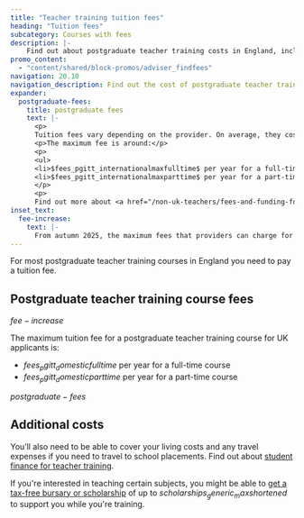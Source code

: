 ```yaml
---
title: "Teacher training tuition fees"
heading: "Tuition fees"
subcategory: Courses with fees
description: |-
    Find out about postgraduate teacher training costs in England, including the amount you'll pay for courses with tuition fees.
promo_content:
  - "content/shared/block-promos/adviser_findfees"
navigation: 20.10
navigation_description: Find out the cost of postgraduate teacher training courses with tuition fees.
expander:
  postgraduate-fees:
    title: postgraduate fees
    text: |-
      <p>
      Tuition fees vary depending on the provider. On average, they cost around $fees_pgitt_internationalaverage$ for non-UK citizens.</p>
      <p>The maximum fee is around:</p>
      <p>
      <ul>
      <li>$fees_pgitt_internationalmaxfulltime$ per year for a full-time course</li>
      <li>$fees_pgitt_internationalmaxparttime$ per year for a part-time course</li></ul>
      </p>
      <p>
      Find out more about <a href="/non-uk-teachers/fees-and-funding-for-non-uk-trainees">fees and financial support for non-UK trainee teachers</a>.</p>
inset_text:
  fee-increase:
    text: |-
      From autumn 2025, the maximum fees that providers can charge for postgraduate teacher training courses have increased. The increased amounts are shown on this page. If you've already applied for a course, speak with your provider to check if they'll be increasing their fees.
---
```

For most postgraduate teacher training courses in England you need to pay a tuition fee. 

## Postgraduate teacher training course fees

$fee-increase$

The maximum tuition fee for a postgraduate teacher training course for UK applicants is:

* $fees_pgitt_domesticfulltime$ per year for a full-time course
* $fees_pgitt_domesticparttime$ per year for a part-time course 

$postgraduate-fees$

## Additional costs
You’ll also need to be able to cover your living costs and any travel expenses if you need to travel to school placements. Find out about [student finance for teacher training](/funding-and-support/tuition-fee-and-maintenance-loans).

If you're interested in teaching certain subjects, you might be able to [get a tax-free bursary or scholarship](/funding-and-support/scholarships-and-bursaries) of up to $scholarships_generic_maxshortened$ to support you while you're training.
